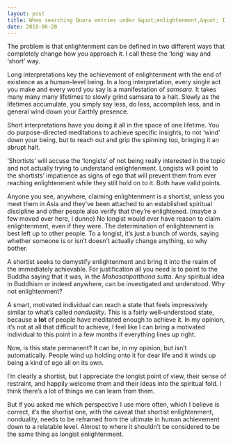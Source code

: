 ```yaml
---
layout: post
title: When searching Quora entries under &quot;enlightenment,&quot; I find an amazing number of answers by writers claiming to be enlightened. Is enlightenment really so common today, or are we mistaking any kind of &quot;spiritual experience&quot; for the real thing?
date: 2018-06-28
---
```


<p>The problem is that enlightenment can be defined in two different ways that completely change how you approach it. I call these the ‘long’ way and ‘short’ way.</p><p>Long interpretations key the achievement of enlightenment with the end of existence as a human-level being. In a long interpretation, every single act you make and every word you say is a manifestation of <i>samsara</i>. It takes many many many lifetimes to slowly grind samsara to a halt. Slowly as the lifetimes accumulate, you simply say less, do less, accomplish less, and in general wind down your Earthly presence.</p><p>Short interpretations have you doing it all in the space of one lifetime. You do purpose-directed meditations to achieve specific insights, to not ‘wind’ down your being, but to reach out and grip the spinning top, bringing it an abrupt halt.</p><p>‘Shortists’ will accuse the ‘longists’ of not being really interested in the topic and not actually trying to understand enlightenment. Longists will point to the shortists’ impatience as signs of ego that will prevent them from ever reaching enlightenment while they still hold on to it. Both have valid points.</p><p>Anyone you see, anywhere, claiming enlightenment is a shortist, unless you meet them in Asia and they’ve been attached to an established spiritual discipline and other people also verify that they’re enlightened. (maybe a few moved over here, I dunno) No longist would ever have reason to claim enlightenment, even if they were. The determination of enlightenment is best left up to other people. To a longist, it’s just a bunch of words, saying whether someone is or isn’t doesn’t actually change anything, so why bother.</p><p>A shortist seeks to demystify enlightenment and bring it into the realm of the immediately achievable. For justification all you need is to point to the Buddha saying that it was, in the <i>Mahasatipatthana sutta</i>. Any spiritual idea in Buddhism or indeed anywhere, can be investigated and understood. Why not enlightenment?</p><p>A smart, motivated individual can reach a state that feels impressively similar to what’s called <i>nonduality</i>. This is a fairly well-understood state, because a <b>lot</b> of people have meditated enough to achieve it. In my opinion, it’s not at all that difficult to achieve, I feel like I can bring a motivated individual to this point in a few months if everything lines up right.</p><p>Now, is this state permanent? It can be, in my opinion, but isn’t automatically. People wind up holding onto it for dear life and it winds up being a kind of ego all on its own.</p><p>I’m clearly a shortist, but I appreciate the longist point of view, their sense of restraint, and happily welcome them and their ideas into the spiritual fold. I think there’s a lot of things we can learn from them.</p><p>But if you asked me which perspective I use more often, which I believe is correct, it’s the shortist one, with the caveat that shortist enlightenment, nonduality, needs to be reframed from the ultimate in human achievement down to a relatable level. Almost to where it shouldn’t be considered to be the same thing as longist enlightenment.</p>
